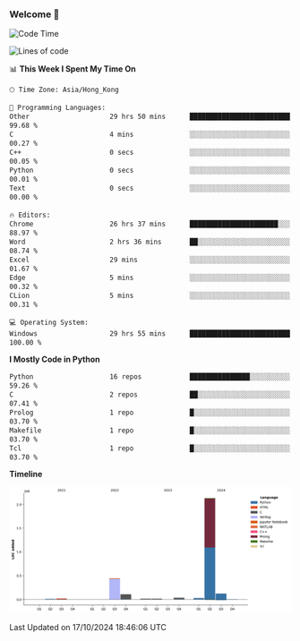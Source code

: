 ### Welcome 👋

<!--START_SECTION:waka-->
![Code Time](http://img.shields.io/badge/Code%20Time-849%20hrs%2048%20mins-blue)

![Lines of code](https://img.shields.io/badge/From%20Hello%20World%20I%27ve%20Written-2.9%20million%20lines%20of%20code-blue)

📊 **This Week I Spent My Time On** 

```text
🕑︎ Time Zone: Asia/Hong_Kong

💬 Programming Languages: 
Other                    29 hrs 50 mins      █████████████████████████   99.68 % 
C                        4 mins              ░░░░░░░░░░░░░░░░░░░░░░░░░   00.27 % 
C++                      0 secs              ░░░░░░░░░░░░░░░░░░░░░░░░░   00.05 % 
Python                   0 secs              ░░░░░░░░░░░░░░░░░░░░░░░░░   00.01 % 
Text                     0 secs              ░░░░░░░░░░░░░░░░░░░░░░░░░   00.00 % 

🔥 Editors: 
Chrome                   26 hrs 37 mins      ██████████████████████░░░   88.97 % 
Word                     2 hrs 36 mins       ██░░░░░░░░░░░░░░░░░░░░░░░   08.74 % 
Excel                    29 mins             ░░░░░░░░░░░░░░░░░░░░░░░░░   01.67 % 
Edge                     5 mins              ░░░░░░░░░░░░░░░░░░░░░░░░░   00.32 % 
CLion                    5 mins              ░░░░░░░░░░░░░░░░░░░░░░░░░   00.31 % 

💻 Operating System: 
Windows                  29 hrs 55 mins      █████████████████████████   100.00 % 
```

**I Mostly Code in Python** 

```text
Python                   16 repos            ███████████████░░░░░░░░░░   59.26 % 
C                        2 repos             ██░░░░░░░░░░░░░░░░░░░░░░░   07.41 % 
Prolog                   1 repo              █░░░░░░░░░░░░░░░░░░░░░░░░   03.70 % 
Makefile                 1 repo              █░░░░░░░░░░░░░░░░░░░░░░░░   03.70 % 
Tcl                      1 repo              █░░░░░░░░░░░░░░░░░░░░░░░░   03.70 % 
```



**Timeline**

![Lines of Code chart](https://raw.githubusercontent.com/xhj2501/xhj2501/main/assets/bar_graph.png)


 Last Updated on 17/10/2024 18:46:06 UTC
<!--END_SECTION:waka-->

